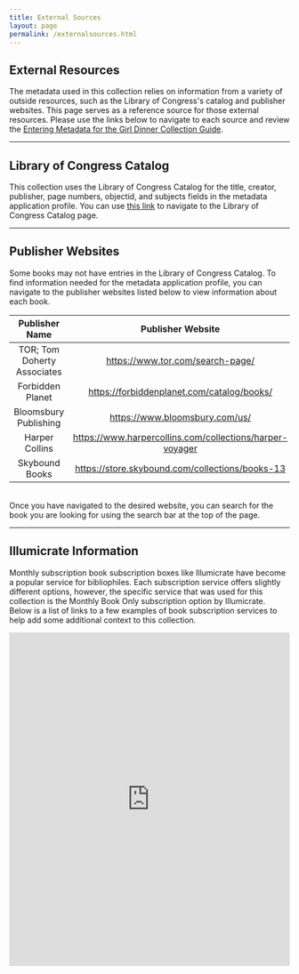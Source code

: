 ```yaml
---
title: External Sources
layout: page
permalink: /externalsources.html
---  
```


## External Resources  

The metadata used in this collection relies on information from a variety of outside resources, such as the Library of Congress's catalog and publisher websites. This page serves as a reference source for those external resources. Please use the links below to navigate to each source and review the [Entering Metadata for the Girl Dinner Collection Guide](https://docs.google.com/document/d/1DmbsjVqlAgDVZoumsQ3CbgYSKEmactEOl21RY-A-cTY/edit?usp=sharing). 

____  

## Library of Congress Catalog  

This collection uses the Library of Congress Catalog for the title, creator, publisher, page numbers, objectid, and subjects fields in the metadata application profile. You can use [this link](https://catalog.loc.gov/) to navigate to the Library of Congress Catalog page.   

____  

## Publisher Websites  

Some books may not have entries in the Library of Congress Catalog. To find information needed for the metadata application profile, you can navigate to the publisher websites listed below to view information about each book.  

**Publisher Name**|**Publisher Website**
:-----:|:-----:| 
TOR; Tom Doherty Associates|https://www.tor.com/search-page/|
Forbidden Planet|https://forbiddenplanet.com/catalog/books/|
Bloomsbury Publishing|https://www.bloomsbury.com/us/|
Harper Collins|https://www.harpercollins.com/collections/harper-voyager|
Skybound Books|https://store.skybound.com/collections/books-13|  

<br>
Once you have navigated to the desired website, you can search for the book you are looking for using the search bar at the top of the page.  

____  

## Illumicrate Information  

Monthly subscription book subscription boxes like Illumicrate have become a popular service for bibliophiles. Each subscription service offers slightly different options, however, the specific service that was used for this collection is the Monthly Book Only subscription option by Illumicrate. Below is a list of links to a few examples of book subscription services to help add some additional context to this collection.  

<iframe referrerpolicy="no-referrer-when-downgrade" height="600px" width="100%" style="border:none;" src="https://view-awesome-table.com/-NjcjZVjDtDiBJYowlBj/view"></iframe>
